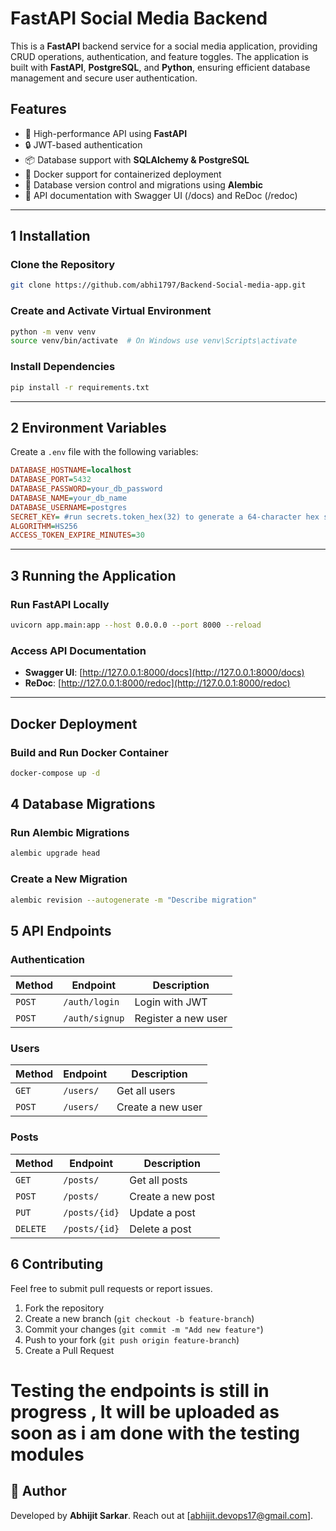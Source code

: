 # FastAPI Social Media Backend

This is a **FastAPI** backend service for a social media application, providing CRUD operations, authentication, and feature toggles. The application is built with **FastAPI**, **PostgreSQL**, and **Python**, ensuring efficient database management and secure user authentication.

## Features
- 🚀 High-performance API using **FastAPI**
- 🔒 JWT-based authentication
- 📦 Database support with **SQLAlchemy & PostgreSQL**
- 🐳 Docker support for containerized deployment
- 🔄 Database version control and migrations using **Alembic**
- 📄 API documentation with Swagger UI (/docs) and ReDoc (/redoc)
---

## 1️ Installation

### Clone the Repository
```bash
git clone https://github.com/abhi1797/Backend-Social-media-app.git

```

### Create and Activate Virtual Environment
```bash
python -m venv venv
source venv/bin/activate  # On Windows use venv\Scripts\activate
```

### Install Dependencies
```bash
pip install -r requirements.txt
```

---

## 2️ Environment Variables
Create a `.env` file with the following variables:
```ini
DATABASE_HOSTNAME=localhost
DATABASE_PORT=5432
DATABASE_PASSWORD=your_db_password
DATABASE_NAME=your_db_name
DATABASE_USERNAME=postgres
SECRET_KEY= #run secrets.token_hex(32) to generate a 64-character hex string (32 bytes)
ALGORITHM=HS256
ACCESS_TOKEN_EXPIRE_MINUTES=30
```

---

## 3️ Running the Application

### Run FastAPI Locally
```bash
uvicorn app.main:app --host 0.0.0.0 --port 8000 --reload
```

### Access API Documentation
- **Swagger UI**: [http://127.0.0.1:8000/docs](http://127.0.0.1:8000/docs)
- **ReDoc**: [http://127.0.0.1:8000/redoc](http://127.0.0.1:8000/redoc)

---

##  Docker Deployment

### Build and Run Docker Container
```bash
docker-compose up -d   
```


## 4 Database Migrations

### Run Alembic Migrations
```bash
alembic upgrade head
```

### Create a New Migration
```bash
alembic revision --autogenerate -m "Describe migration"
```


## 5 API Endpoints

### Authentication
| Method | Endpoint       | Description         |
|--------|---------------|---------------------|
| `POST` | `/auth/login`  | Login with JWT     |
| `POST` | `/auth/signup` | Register a new user |

### Users
| Method | Endpoint       | Description         |
|--------|---------------|---------------------|
| `GET`  | `/users/`     | Get all users       |
| `POST` | `/users/`     | Create a new user   |

### Posts
| Method | Endpoint       | Description         |
|--------|---------------|---------------------|
| `GET`  | `/posts/`     | Get all posts       |
| `POST` | `/posts/`     | Create a new post   |
| `PUT`  | `/posts/{id}` | Update a post       |
| `DELETE` | `/posts/{id}` | Delete a post   |



## 6 Contributing
Feel free to submit pull requests or report issues.

1. Fork the repository
2. Create a new branch (`git checkout -b feature-branch`)
3. Commit your changes (`git commit -m "Add new feature"`)
4. Push to your fork (`git push origin feature-branch`)
5. Create a Pull Request

# Testing the endpoints is still in progress , It will be uploaded as soon as i am done with the testing modules

## 🔹 Author
Developed by **Abhijit Sarkar**. Reach out at [abhijit.devops17@gmail.com].

